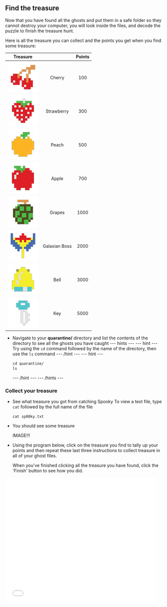 ## Find the treasure

Now that you have found all the ghosts and put them in a safe folder so they cannot destroy your computer, you will look inside the files, and decode the puzzle to finish the treasure hunt.

Here is all the treasure you can collect and the points you get when you find some treasure:

| Treasure                                     |                                              | Points                                       |
| :------------------------------------------: | :------------------------------------------: | :------------------------------------------: |
| ![Cherry](images/fruitcherry.png)            | Cherry                                       | 100                                          |
| ![Strawberry](images/fruitstrawberry.png)    | Strawberry                                   | 300                                          |
| ![Peach](images/fruitpeach.png)              | Peach                                        | 500                                          |
| ![Apple](images/fruitapple.png)              | Apple                                        | 700                                          |
| ![Grapes](images/fruitgrapes.png)            | Grapes                                       | 1000                                         |
| ![Galaxian Boss](images/fruitgalaxian.png)   | Galaxian Boss                                | 2000                                         |
| ![Bell](images/fruitbell.png)                | Bell                                         | 3000                                         |
| ![Key](images/fruitkey.png)                  | Key                                          | 5000                                         |

+ Navigate to your **quarantine/** directory and list the contents of the directory to see all the ghosts you have caught
  --- hints ---
  --- hint ---
  Try using the `cd` command followed by the name of the directory, then use the `ls` command
  --- /hint ---
  --- hint ---
  ```
  cd quarantine/
  ls
  ```
  --- /hint ---
  --- /hints ---

### Collect your treasure

+ See what treasure you got from catching Spooky
  To view a text file, type `cat` followed by the full name of the file
  ```
  cat sp00ky.txt
  ```

+ You should see some treasure

  IMAGE!!!

+ Using the program below, click on the treasure you find to tally up your points and then repeat these last three instructions to collect treasure in all of your ghost files.

  When you've finished clicking all the treasure you have found, click the 'Finish' button to see how you did.

<div class="scratch-preview">
<iframe allowtransparency="true" width="485" height="402" src="//scratch.mit.edu/projects/embed/226468273/?autostart=false" frameborder="0" allowfullscreen></iframe>
</div>
